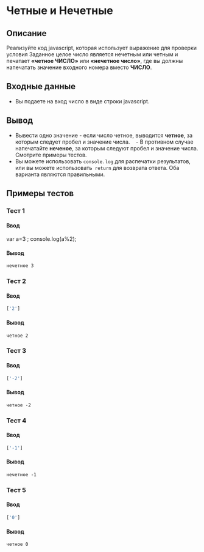 # Четные и Нечетные

## Описание
Реализуйте код javascript, которая использует выражение для проверки условия
Заданное целое число является нечетным или четным и печатает **«четное ЧИСЛО»** или **«нечетное число»**, где вы должны напечатать значение входного номера вместо **ЧИСЛО**.

## Входные данные
- Вы подаете на вход число в виде строки javascript.

## Вывод
- Вывести одно значение - если число четное, выводится **четное**, за которым следует пробел и значение числа.
   - В противном случае напечатайте **неченое**, за которым следуют пробел и значение числа. Смотрите примеры тестов.
- Вы можете использовать `console.log` для распечатки результатов, или вы можете использовать` return` для возврата ответа. Оба варианта являются правильными.

## Примеры тестов

### Тест 1

#### Ввод
var a=3 ;
console.log(a%2);

#### Вывод
```
нечетное 3
```

### Тест 2

#### Ввод
```js
['2']
```

#### Вывод
```
четное 2
```

### Тест 3

#### Ввод
```js
['-2']
```

#### Вывод
```
четное -2
```

### Тест 4

#### Ввод
```js
['-1']
```

#### Вывод
```
нечетное -1
```

### Тест 5

#### Ввод
```js
['0']
```

#### Вывод
```
четное 0
```

